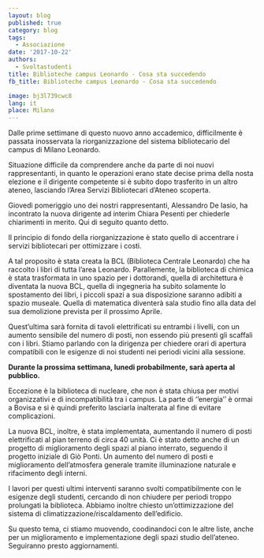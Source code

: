```yaml
---
layout: blog
published: true
category: blog
tags:
  - Associazione
date: '2017-10-22'
authors:
  - Svoltastudenti
title: Biblioteche campus Leonardo - Cosa sta succedendo
fb_title: Biblioteche campus Leonardo - Cosa sta succedendo

image: bj3l739cwc8
lang: it
place: Milano
---
```


Dalle prime settimane di questo nuovo anno accademico, difficilmente è passata inosservata la riorganizzazione del sistema bibliotecario del campus di Milano Leonardo.

Situazione difficile da comprendere anche da parte di noi nuovi rappresentanti, in quanto le operazioni erano state decise prima della nosta elezione e il dirigente competente si è subito dopo trasferito in un altro ateneo, lasciando l’Area Servizi Bibliotecari d’Ateneo scoperta.

Giovedì pomeriggio uno dei nostri rappresentanti, Alessandro De Iasio, ha incontrato la nuova dirigente ad interim Chiara Pesenti per chiederle chiarimenti in merito. Qui di seguito quanto detto.

Il principio di fondo della riorganizzazione è stato quello di accentrare i servizi bibliotecari per ottimizzare i costi.

A tal proposito è stata creata la BCL (Biblioteca Centrale Leonardo) che ha raccolto i libri di tutta l’area Leonardo. Parallemente, la biblioteca di chimica è stata trasformata in uno spazio per i dottorandi, quella di architettura è diventata la nuova BCL, quella di ingegneria ha subito solamente lo spostamento dei libri, i piccoli spazi a sua disposizione saranno adibiti a spazio museale. Quella di matematica diventerà sala studio fino alla data del sua demolizione prevista per il prossimo Aprile.

Quest’ultima sarà fornita di tavoli elettrificati su entrambi i livelli, con un aumento sensibile del numero di posti, non essendo più presenti gli scaffali con i libri. Stiamo parlando con la dirigenza per chiedere orari di apertura compatibili con le esigenze di noi studenti nei periodi vicini alla sessione.

**Durante la prossima settimana, lunedi probabilmente, sarà aperta al pubblico.**

Eccezione è la biblioteca di nucleare, che non è stata chiusa per motivi organizzativi e di incompatibilità tra i campus. La parte di ‘’energia’’ è ormai a Bovisa e si è quindi preferito lasciarla inalterata al fine di evitare complicazioni.

La nuova BCL, inoltre, è stata implementata, aumentando il numero di posti elettrificati al pian terreno di circa 40 unità. Ci è stato detto anche di un progetto di miglioramento degli spazi al piano interrato, seguendo il progetto iniziale di Giò Ponti. Un aumento del numero di posti e miglioramento dell’atmosfera generale tramite illuminazione naturale e rifacimento degli interni.

I lavori per questi ultimi interventi saranno svolti compatibilmente con le esigenze degli studenti, cercando di non chiudere per periodi troppo prolungati la biblioteca. Abbiamo inoltre chiesto un’ottimizzazione del sistema di climatizzazione/riscaldamento dell’edificio.

Su questo tema, ci stiamo muovendo, coodinandoci con le altre liste, anche per un miglioramento e implementazione degli spazi studio dell’ateneo. Seguiranno presto aggiornamenti.
